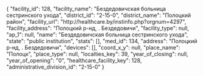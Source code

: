 {
    "facility_id": 128,
    "facility_name": "Бездедовичская больница сестринского ухода",
    "district_id": "2-15-0",
    "district_name": "Полоцкий район",
    "facility_url": "http:\/\/healthcare.by\/instinfo.php?orgnum=4297",
    "facility_address": "Полоцкий р-нд, . Бездедовичи",
    "facility_type": null,
    "ap_1": null,
    "name": "Бездедовичская больница сестринского ухода",
    "state": "public institution",
    "stats": [],
    "med_id": 134,
    "address": "Полоцкий р-нд, . Бездедовичи",
    "devices": [],
    "coord_x_y": null,
    "place_name": "Полоцк",
    "place_type": null,
    "localties_key": 39,
    "year_of_closing": null,
    "year_of_opening": "0",
    "healthcare_facility_key": 128,
    "administrative_division_id": "2-15-0"
}